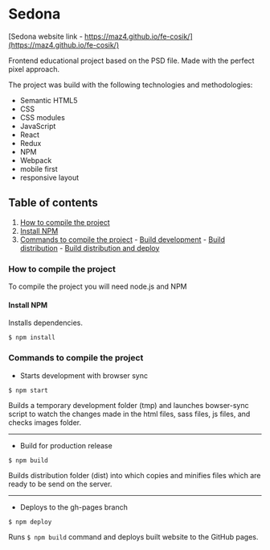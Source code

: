 # Sedona

[Sedona website link - https://maz4.github.io/fe-cosik/](https://maz4.github.io/fe-cosik/)

Frontend educational project based on the PSD file. Made with the perfect pixel approach.

The project was build with the following technologies and methodologies:
- Semantic HTML5
- CSS
- CSS modules
- JavaScript
- React
- Redux
- NPM
- Webpack
- mobile first
- responsive layout

## Table of contents
1. [How to compile the project](#install)
  1. [Install NPM](#npm)
  2. [Commands to compile the project](#compile)
    - [Build development](#dev)
    - [Build distribution](#dist)
    - [Build distribution and deploy](#deploy)


### How to compile the project <a name="install"></a>
To compile the project you will need node.js and NPM

#### Install NPM<a name="npm"></a>
Installs dependencies.

`$ npm install`

### Commands to compile the project <a name="compile"></a>

- Starts development with browser sync <a name="dev"></a>

`$ npm start`

Builds a temporary development folder (tmp) and launches bowser-sync script to watch the changes made in the html files, sass files, js files, and checks images folder.
___

- Build for production release <a name="dist"></a>

`$ npm build`

Builds distribution folder (dist) into which copies and minifies files which are ready to be send on the server.
____

- Deploys to the gh-pages branch <a name="deploy"></a>

`$ npm deploy`

Runs `$ npm build` command and deploys built website to the GitHub pages.
